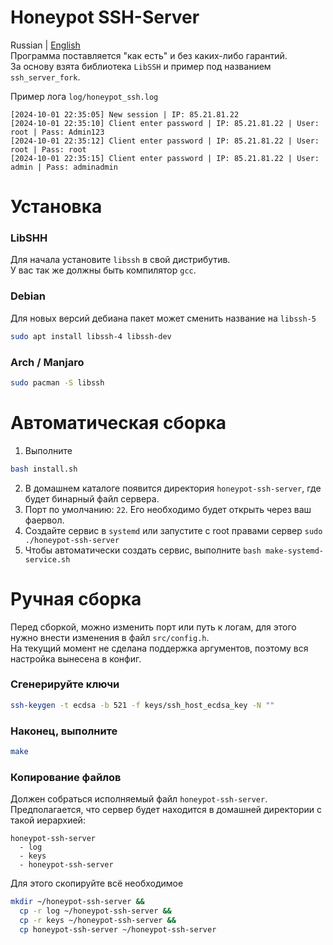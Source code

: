 # Honeypot SSH-Server
Russian | [English](README.md)</br>
Программа поставляется "как есть" и без каких-либо гарантий. </br>
За основу взята библиотека `LibSSH` и пример под названием `ssh_server_fork`.

Пример лога `log/honeypot_ssh.log`</br>
```
[2024-10-01 22:35:05] New session | IP: 85.21.81.22
[2024-10-01 22:35:10] Client enter password | IP: 85.21.81.22 | User: root | Pass: Admin123
[2024-10-01 22:35:12] Client enter password | IP: 85.21.81.22 | User: root | Pass: root
[2024-10-01 22:35:15] Client enter password | IP: 85.21.81.22 | User: admin | Pass: adminadmin
```

# Установка
### LibSHH
Для начала установите `libssh` в свой дистрибутив.</br>
У вас так же должны быть компилятор `gcc`.

### Debian
Для новых версий дебиана пакет может сменить название на `libssh-5`
```bash
sudo apt install libssh-4 libssh-dev
```

### Arch / Manjaro
```bash
sudo pacman -S libssh
```

# Автоматическая сборка
1. Выполните
```bash
bash install.sh
```
2. В домашнем каталоге появится директория `honeypot-ssh-server`, где будет бинарный файл сервера.</br>
3. Порт по умолчанию: `22`. Его необходимо будет открыть через ваш фаервол.</br>
4. Создайте сервис в `systemd` или запустите с root правами сервер `sudo ./honeypot-ssh-server`
5. Чтобы автоматически создать сервис, выполните `bash make-systemd-service.sh`

# Ручная сборка
Перед сборкой, можно изменить порт или путь к логам, для этого нужно внести изменения в файл `src/config.h`.</br>
На текущий момент не сделана поддержка аргументов, поэтому вся настройка вынесена в конфиг.</br>

### Сгенерируйте ключи
```bash
ssh-keygen -t ecdsa -b 521 -f keys/ssh_host_ecdsa_key -N ""
```

### Наконец, выполните
```bash
make
```

### Копирование файлов
Должен собраться исполняемый файл `honeypot-ssh-server`.</br>
Предполагается, что сервер будет находится в домашней директории с такой иерархией:</br>
```
honeypot-ssh-server
  - log
  - keys
  - honeypot-ssh-server
```

Для этого скопируйте всё необходимое
```bash
mkdir ~/honeypot-ssh-server &&
  cp -r log ~/honeypot-ssh-server &&
  cp -r keys ~/honeypot-ssh-server &&
  cp honeypot-ssh-server ~/honeypot-ssh-server
```
